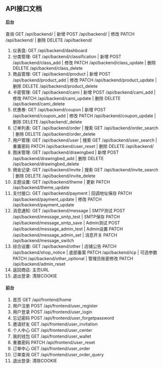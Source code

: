 ## API接口文档

#### 后台
查询 GET /api/backend/ | 新增 POST /api/backend/ | 修改 PATCH /api/backend/ | 删除 DELETE /api/backend/
1. 仪表盘: GET /api/backend/dashboard
2. 分类管理: GET /api/backend/classification | 新增 POST /api/backend/class_add | 修改 PATCH /api/backend/class_update | 删除 DELETE /api/backend/class_delete
3. 商品管理: GET /api/backend/product | 新增 POST /api/backend/product_add | 修改 PATCH /api/backend/product_update | 删除 DELETE /api/backend/product_delete
4. 卡密管理: GET /api/backend/cami | 新增 POST /api/backend/cami_add | 修改 PATCH /api/backend/cami_update | 删除 DELETE /api/backend/cami_delete
5. 优惠券: GET /api/backend/coupon | 新增 POST /api/backend/coupon_add | 修改 PATCH /api/backend/coupon_update | 删除 DELETE /api/backend/_delete
6. 订单列表: GET /api/backend/order | 搜索 GET /api/backend/order_search | 删除 DELETE /api/backend/order_delete
7. 用户管理: GET /api/backend/user | 搜索 GET /api/backend/user_search | 重置密码 PATCH /api/backend/user_reset | 删除 DELETE /api/backend/
8. 图床管理: GET /api/backend/drawingbed | 新增 POST /api/backend/drawingbed_add | 删除 DELETE /api/backend/drawingbed_delete
9. 佣金记录: GET /api/backend/invite | 搜索 GET /api/backend/invite_search | 删除 DELETE /api/backend/invite_delete
10. 主题设置: GET /api/backend/theme | 更新 PATCH /api/backend/theme_update
11. 支付接口: GET /api/backend/payment | 回调地址保存 PATCH /api/backend/payment_update | 修改 PATCH /api/backend/payment_update
12. 消息通知: GET /api/backend/message | SMTP测试 POST /api/backend/message_smtp_test | SMTP保存 PATCH /api/backend/message_smtp_save | Admin测试 POST /api/backend/message_admin_test | Admin设置 PATCH /api/backend/message_admin_set | 消息开关 PATCH /api/backend/message_switch 
13. 综合设置: GET /api/backend/other | 店铺公告 PATCH /api/backend/shop_notice | 底部备案 PATCH /api/backend/icp | 可选参数 PATCH /api/backend/other_optional | 管理员账密修改 PATCH /api/backend/admin_reset
14. 返回商店: 主页URL
15. 退出登录: 清除COOKIE

#### 前台

1. 首页 GET /api/frontend/home
2. 用户注册 POST /api/frontend/user_register
3. 用户登录 POST /api/frontend/user_login
4. 忘记密码 POST /api/frontend/user_forgetpassword
5. 邀请好友 GET /api/frontend/user_invitation
6. 个人中心 GET /api/frontend/user_center
7. 我的钱包 GET /api/frontend/user_wallet
8. 重置密码 PATCH /api/frontend/user_reset
9. 订单中心 GET /api/frontend/user_order
10. 订单查询 GET /api/frontend/user_order_query
11. 退出登录: 清除COOKIE
